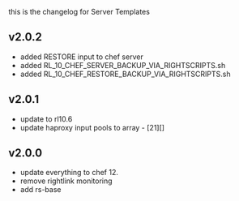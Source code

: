 this is the changelog for Server Templates

v2.0.2
-----
- added RESTORE input to chef server
- added RL_10_CHEF_SERVER_BACKUP_VIA_RIGHTSCRIPTS.sh
- added RL_10_CHEF_RESTORE_BACKUP_VIA_RIGHTSCRIPTS.sh

v2.0.1
------
- update to rl10.6
- update haproxy input pools to array - [21][]

v2.0.0
------
- update everything to chef 12.
- remove rightlink monitoring
- add rs-base
